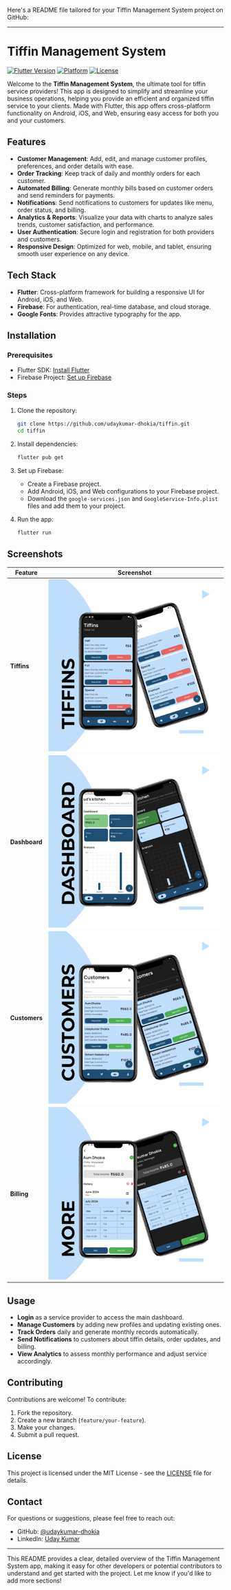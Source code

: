 Here's a README file tailored for your Tiffin Management System project on GitHub:

---

# Tiffin Management System

[![Flutter Version](https://img.shields.io/badge/Flutter-^3.0-blue.svg)](https://flutter.dev)
[![Platform](https://img.shields.io/badge/Platform-Web%20%7C%20Android%20%7C%20iOS-green.svg)](https://flutter.dev/docs/deployment)
[![License](https://img.shields.io/badge/License-MIT-brightgreen.svg)](LICENSE)

Welcome to the **Tiffin Management System**, the ultimate tool for tiffin service providers! This app is designed to simplify and streamline your business operations, helping you provide an efficient and organized tiffin service to your clients. Made with Flutter, this app offers cross-platform functionality on Android, iOS, and Web, ensuring easy access for both you and your customers.

## Features

- **Customer Management**: Add, edit, and manage customer profiles, preferences, and order details with ease.
- **Order Tracking**: Keep track of daily and monthly orders for each customer.
- **Automated Billing**: Generate monthly bills based on customer orders and send reminders for payments.
- **Notifications**: Send notifications to customers for updates like menu, order status, and billing.
- **Analytics & Reports**: Visualize your data with charts to analyze sales trends, customer satisfaction, and performance.
- **User Authentication**: Secure login and registration for both providers and customers.
- **Responsive Design**: Optimized for web, mobile, and tablet, ensuring smooth user experience on any device.

## Tech Stack

- **Flutter**: Cross-platform framework for building a responsive UI for Android, iOS, and Web.
- **Firebase**: For authentication, real-time database, and cloud storage.
- **Google Fonts**: Provides attractive typography for the app.

## Installation

### Prerequisites

- Flutter SDK: [Install Flutter](https://flutter.dev/docs/get-started/install)
- Firebase Project: [Set up Firebase](https://firebase.google.com/)

### Steps

1. Clone the repository:
   ```bash
   git clone https://github.com/udaykumar-dhokia/tiffin.git
   cd tiffin
   ```

2. Install dependencies:
   ```bash
   flutter pub get
   ```

3. Set up Firebase:
   - Create a Firebase project.
   - Add Android, iOS, and Web configurations to your Firebase project.
   - Download the `google-services.json` and `GoogleService-Info.plist` files and add them to your project.

4. Run the app:
   ```bash
   flutter run
   ```

## Screenshots

| Feature          | Screenshot                                                 |
|------------------|------------------------------------------------------------|
| **Tiffins**      | ![Login](screenshots/tiffins.png)                            |
| **Dashboard**    | ![Dashboard](screenshots/dashboard.png)                    |
| **Customers**    | ![Order Tracking](screenshots/customers.png)               |
| **Billing**      | ![Billing](screenshots/billing.png)                        |

## Usage

- **Login** as a service provider to access the main dashboard.
- **Manage Customers** by adding new profiles and updating existing ones.
- **Track Orders** daily and generate monthly records automatically.
- **Send Notifications** to customers about tiffin details, order updates, and billing.
- **View Analytics** to assess monthly performance and adjust service accordingly.

## Contributing

Contributions are welcome! To contribute:

1. Fork the repository.
2. Create a new branch (`feature/your-feature`).
3. Make your changes.
4. Submit a pull request.

## License

This project is licensed under the MIT License - see the [LICENSE](LICENSE) file for details.

## Contact

For questions or suggestions, please feel free to reach out:
- GitHub: [@udaykumar-dhokia](https://github.com/udaykumar-dhokia)
- LinkedIn: [Uday Kumar](https://www.linkedin.com/in/udaykumar-dhokia)

---

This README provides a clear, detailed overview of the Tiffin Management System app, making it easy for other developers or potential contributors to understand and get started with the project. Let me know if you'd like to add more sections!
